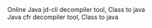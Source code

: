 
<text/>
<text>
<slice color="#1CA4FF" size="20">Online</slice>
</text>

<group>
<action warning="Do you want to download it?" reload="true" visible="[ -e $MODULE_PATH/jd-cli-111 ] &amp;&amp; echo 0 || echo 1">
<title>Jd-cli decompiler</title>
<desc>Java jd-cli decompiler tool, Class to java</desc>
<summary sh="echo Download"/>
<script>
wget -q https://github.com/kakathic/Tool-Terminal/raw/master/Module/jd-cli-111.zip2 -O $TMPDIR/modun.zip 2>/dev/null
unzip -oq $TMPDIR/modun.zip -d $START_DIR/data/module
rm -fr $TMPDIR/modun.zip
</script>
</action>
</group>

<group>
<action warning="Do you want to download it?" reload="true" visible="[ -e $MODULE_PATH/cfr-111 ] &amp;&amp; echo 0 || echo 1">
<title>Cfr decompiler</title>
<desc>Java cfr decompiler tool, Class to java</desc>
<summary sh="echo Download"/>
<script>
wget -q https://github.com/kakathic/Tool-Terminal/raw/master/Module/cfr-111.zip2 -O $TMPDIR/modun.zip 2>/dev/null
unzip -oq $TMPDIR/modun.zip -d $START_DIR/data/module
rm -fr $TMPDIR/modun.zip
</script>
</action>
</group>
